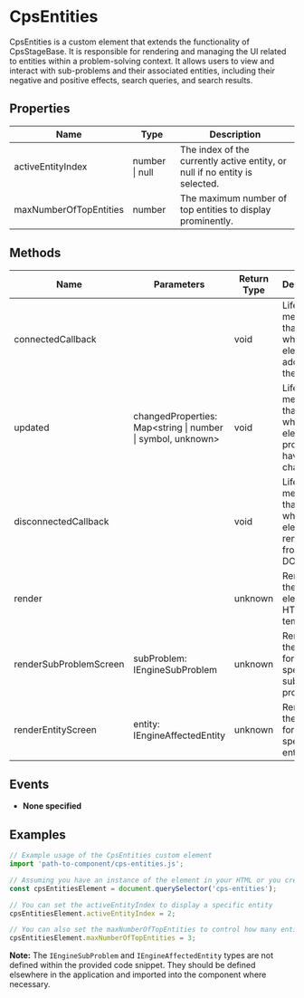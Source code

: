 # CpsEntities

CpsEntities is a custom element that extends the functionality of CpsStageBase. It is responsible for rendering and managing the UI related to entities within a problem-solving context. It allows users to view and interact with sub-problems and their associated entities, including their negative and positive effects, search queries, and search results.

## Properties

| Name               | Type                | Description                                                                 |
|--------------------|---------------------|-----------------------------------------------------------------------------|
| activeEntityIndex  | number \| null      | The index of the currently active entity, or null if no entity is selected. |
| maxNumberOfTopEntities | number          | The maximum number of top entities to display prominently.                  |

## Methods

| Name                  | Parameters                                  | Return Type | Description                                                                 |
|-----------------------|---------------------------------------------|-------------|-----------------------------------------------------------------------------|
| connectedCallback     |                                             | void        | Lifecycle method that runs when the element is added to the DOM.            |
| updated               | changedProperties: Map<string \| number \| symbol, unknown> | void | Lifecycle method that runs when the element's properties have changed.      |
| disconnectedCallback  |                                             | void        | Lifecycle method that runs when the element is removed from the DOM.         |
| render                |                                             | unknown     | Renders the element's HTML template.                                        |
| renderSubProblemScreen| subProblem: IEngineSubProblem               | unknown     | Renders the screen for a specific sub-problem.                               |
| renderEntityScreen    | entity: IEngineAffectedEntity               | unknown     | Renders the screen for a specific entity.                                    |

## Events

- **None specified**

## Examples

```typescript
// Example usage of the CpsEntities custom element
import 'path-to-component/cps-entities.js';

// Assuming you have an instance of the element in your HTML or you create one dynamically
const cpsEntitiesElement = document.querySelector('cps-entities');

// You can set the activeEntityIndex to display a specific entity
cpsEntitiesElement.activeEntityIndex = 2;

// You can also set the maxNumberOfTopEntities to control how many entities are displayed prominently
cpsEntitiesElement.maxNumberOfTopEntities = 3;
```

**Note:** The `IEngineSubProblem` and `IEngineAffectedEntity` types are not defined within the provided code snippet. They should be defined elsewhere in the application and imported into the component where necessary.